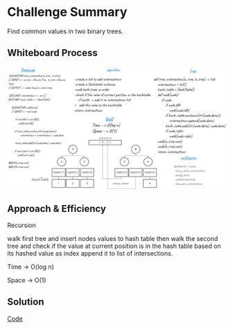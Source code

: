 # Challenge Summary
Find common values in two binary trees.

## Whiteboard Process
![InterSections](./tree_intersection.jpg)

## Approach & Efficiency
Recursion

walk first tree and insert nodes values to hash table then walk the second tree
and check if the value at current position is in the hash table based on its hashed value as index
append it to list of intersections.

Time -> O(log n)

Space -> O(1)

## Solution

[Code](tree_intersection.py)


